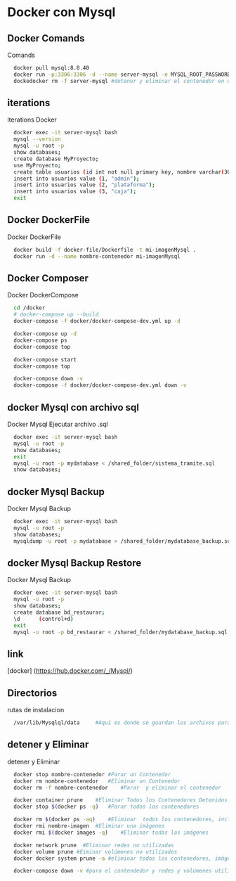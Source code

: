# Docker con Mysql


## Docker Comands
Comands
```bash
  docker pull mysql:8.0.40
  docker run -p:3306:3306 -d --name server-mysql -e MYSQL_ROOT_PASSWORD=adderlin mysql:8.0.40
  dockedocker rm -f server-mysql #detener y eliminar el contenedor en un solo paso
```

## iterations
iterations  Docker 
```bash
  docker exec -it server-mysql bash
  mysql --version
  mysql -u root -p
  show databases;
  create database MyProyecto;
  use MyProyecto;
  create table usuarios (id int not null primary key, nombre varchar(30));
  insert into usuarios value (1, "admin");
  insert into usuarios value (2, "plataforma");
  insert into usuarios value (3, "caja");
  exit
  ```

## Docker DockerFile
Docker DockerFile
```bash
  docker build -f docker-file/Dockerfile -t mi-imagenMysql .
  docker run -d --name nombre-contenedor mi-imagenMysql

```

## Docker Composer
Docker DockerCompose

```bash
  cd /docker
  # docker-compose up --build
  docker-compose -f docker/docker-compose-dev.yml up -d

  docker-compose up -d
  docker-compose ps
  docker-compose top

  docker-compose start
  docker-compose top

  docker-compose down -v
  docker-compose -f docker/docker-compose-dev.yml down -v
```
## docker Mysql con archivo sql
Docker Mysql Ejecutar archivo .sql
```bash
  docker exec -it server-mysql bash
  mysql -u root -p
  show databases;
  exit
  mysql -u root -p mydatabase < /shared_folder/sistema_tramite.sql
  show databases;
```

## docker Mysql Backup
Docker Mysql Backup
```bash
  docker exec -it server-mysql bash
  mysql -u root -p
  show databases;
  mysqldump -u root -p mydatabase > /shared_folder/mydatabase_backup.sql
```

## docker Mysql Backup Restore
Docker Mysql Backup
```bash
  docker exec -it server-mysql bash
  mysql -u root -p
  show databases;
  create database bd_restaurar;
  \d      (control+d)
  exit
  mysql -u root -p bd_restaurar < /shared_folder/mydatabase_backup.sql
```

## link
[docker] (https://hub.docker.com/_/Mysql/)


## Directorios

rutas de instalacion
```bash
  /var/lib/Mysqlql/data 	#Aquí es donde se guardan los archivos para las bases de datos.
```


## detener y Eliminar
detener y Eliminar
```bash
  docker stop nombre-contenedor	#Parar un Contenedor
  docker rm nombre-contenedor	#Eliminar un Contenedor
  docker rm -f nombre-contenedor	#Parar  y eliminar el contenedor

  docker container prune	#Eliminar Todos los Contenedores Detenidos
  docker stop $(docker ps -q)	#Parar todos los contenedores

  docker rm $(docker ps -aq)	#Eliminar  todos los contenedores, incluidos los detenido
  docker rmi nombre-imagen	#Eliminar una imágenes
  docker rmi $(docker images -q)	#Eliminar todas las imágenes

  docker network prune	#Eliminar redes no utilizadas
  docker volume prune #Eiminar volúmenes no utilizados
  docker docker system prune -a	#eliminar todos los contenedores, imágenes, redes y volúmenes no utilizados 

  docker-compose down -v #para el contendedor y redes y volúmenes utilizados en compose
```